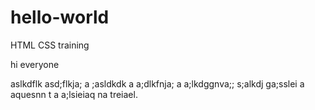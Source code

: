 # hello-world
HTML CSS training

hi everyone

aslkdflk asd;flkja; a ;asldkdk a a;dlkfnja; a a;lkdggnva;;
s;alkdj  ga;sslei a aquesnn t a a;lsieiaq na treiael.
